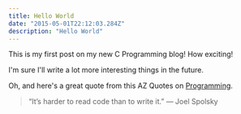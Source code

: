 ```yaml
---
title: Hello World
date: "2015-05-01T22:12:03.284Z"
description: "Hello World"
---
```


This is my first post on my new C Programming blog! How exciting!

I'm sure I'll write a lot more interesting things in the future.

Oh, and here's a great quote from this AZ Quotes on
[Programming](https://www.azquotes.com/quote/803730).

> “It’s harder to read code than to write it.” — Joel Spolsky
